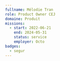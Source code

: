 ```yaml
---
fullname: Mélodie Tran
role: Product Owner CEJ
domaine: Produit
missions:
  - start: 2022-06-21
    end: 2024-05-31
    status: service
    employer: Octo
badges:
  - segur
---
```

